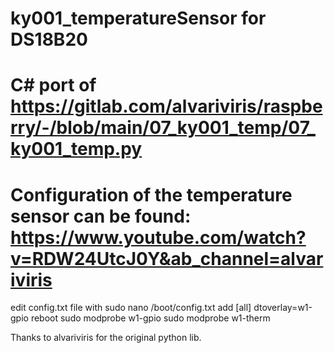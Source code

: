 # ky001_temperatureSensor for DS18B20 

# C# port of https://gitlab.com/alvariviris/raspberry/-/blob/main/07_ky001_temp/07_ky001_temp.py 
# Configuration of the temperature sensor can be found: https://www.youtube.com/watch?v=RDW24UtcJ0Y&ab_channel=alvariviris

edit config.txt file with sudo nano /boot/config.txt
add [all] dtoverlay=w1-gpio
reboot
sudo modprobe w1-gpio
sudo modprobe w1-therm

Thanks to alvariviris for the original python lib.
